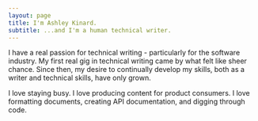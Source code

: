```yaml
---
layout: page
title: I'm Ashley Kinard.
subtitle: ...and I'm a human technical writer.
---
```


I have a real passion for technical writing - particularly for the software industry. My first real gig in technical writing came by what felt like sheer chance. Since then, my desire to continually develop my skills, both as a writer and technical skills, have only grown.

I love staying busy. I love producing content for product consumers. I love formatting documents, creating API documentation, and digging through code.